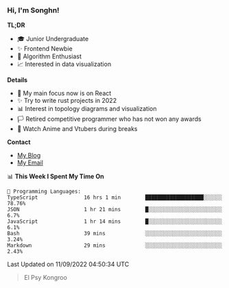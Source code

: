 ### Hi, I'm Songhn!

**TL;DR**

- 🎓 Junior Undergraduate
- ✨ Frontend Newbie
- 🎈 Algorithm Enthusiast
- 📈 Interested in data visualization

**Details**

- 🎯 My main focus now is on React
- ✨ Try to write rust projects in 2022
- 📊 Interest in topology diagrams and visualization
- 🏳️ Retired competitive programmer who has not won any awards
- 🍵 Watch Anime and Vtubers during breaks

**Contact**
- [My Blog](https://blog.songhn.com)
- [My Email](mailto:songhn233@gmail.com)

<!--START_SECTION:waka-->
📊 **This Week I Spent My Time On** 

```text
💬 Programming Languages: 
TypeScript               16 hrs 1 min        ███████████████████░░░░░░   78.76% 
JSON                     1 hr 21 mins        █░░░░░░░░░░░░░░░░░░░░░░░░   6.7% 
JavaScript               1 hr 14 mins        █░░░░░░░░░░░░░░░░░░░░░░░░   6.1% 
Bash                     39 mins             ░░░░░░░░░░░░░░░░░░░░░░░░░   3.24% 
Markdown                 29 mins             ░░░░░░░░░░░░░░░░░░░░░░░░░   2.43%

```


 Last Updated on 11/09/2022 04:50:34 UTC
<!--END_SECTION:waka-->

> El Psy Kongroo
